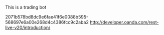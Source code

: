 This is a trading bot

2071b578bd8dc9e6fae41f6e0088b595-568697e6a00e268d4c4386fcc9c2aba2
http://developer.oanda.com/rest-live-v20/introduction/
